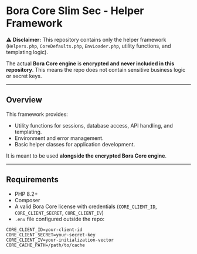 # Bora Core Slim Sec - Helper Framework

⚠️ **Disclaimer:** This repository contains only the helper framework (`Helpers.php`, `CoreDefaults.php`, `EnvLoader.php`, utility functions, and templating logic).  

The actual **Bora Core engine** is **encrypted and never included in this repository**. This means the repo does not contain sensitive business logic or secret keys.

---

## Overview

This framework provides:

- Utility functions for sessions, database access, API handling, and templating.
- Environment and error management.
- Basic helper classes for application development.

It is meant to be used **alongside the encrypted Bora Core engine**.

---

## Requirements

- PHP 8.2+
- Composer
- A valid Bora Core license with credentials (`CORE_CLIENT_ID`, `CORE_CLIENT_SECRET`, `CORE_CLIENT_IV`)
- `.env` file configured outside the repo:

```dotenv
CORE_CLIENT_ID=your-client-id
CORE_CLIENT_SECRET=your-secret-key
CORE_CLIENT_IV=your-initialization-vector
CORE_CACHE_PATH=/path/to/cache
